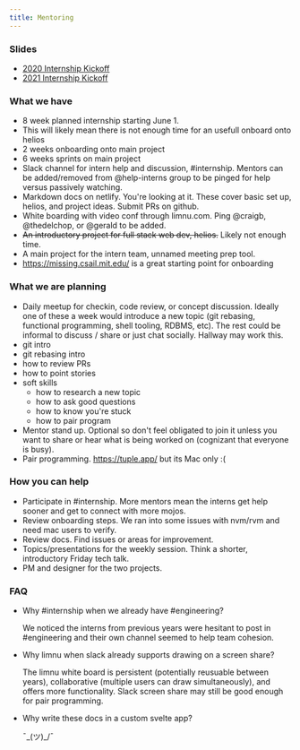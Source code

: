 ```yaml
---
title: Mentoring
---
```


### Slides

 * [2020 Internship Kickoff](/slides/2020-internship.html)
 * [2021 Internship Kickoff](/slides/2021-internship.html)

### What we have

 * 8 week planned internship starting June 1.
  * This will likely mean there is not enough time for an usefull onboard onto helios
  * 2 weeks onboarding onto main project
  * 6 weeks sprints on main project
 * Slack channel for intern help and discussion, #internship. Mentors can be added/removed from @help-interns group to be pinged for help versus passively watching.
 * Markdown docs on netlify. You're looking at it. These cover basic set up, helios, and project ideas. Submit PRs on github.
 * White boarding with video conf through limnu.com. Ping @craigb, @thedelchop, or @gerald to be added.
 * ~~An introductory project for full stack web dev, helios.~~ Likely not enough time.
 * A main project for the intern team, unnamed meeting prep tool.
 * https://missing.csail.mit.edu/ is a great starting point for onboarding

### What we are planning

 * Daily meetup for checkin, code review, or concept discussion. Ideally one of these a week would introduce a new topic (git rebasing, functional programming, shell tooling, RDBMS, etc). The rest could be informal to discuss / share or just chat socially. Hallway may work this.
  * git intro
  * git rebasing intro
  * how to review PRs
  * how to point stories
  * soft skills
    * how to research a new topic
    * how to ask good questions
    * how to know you're stuck
    * how to pair program
 * Mentor stand up. Optional so don't feel obligated to join it unless you want to share or hear what is being worked on (cognizant that everyone is busy).
 * Pair programming. https://tuple.app/ but its Mac only :(

### How you can help

 * Participate in #internship. More mentors mean the interns get help sooner and get to connect with more mojos.
 * Review onboarding steps. We ran into some issues with nvm/rvm and need mac users to verify.
 * Review docs. Find issues or areas for improvement.
 * Topics/presentations for the weekly session. Think a shorter, introductory Friday tech talk.
 * PM and designer for the two projects.

### FAQ

 * Why #internship when we already have #engineering?

   We noticed the interns from previous years were hesitant to post in #engineering and their own channel seemed to help team cohesion.

 * Why limnu when slack already supports drawing on a screen share?

   The limnu white board is persistent (potentially reusuable between years), collaborative (multiple users can draw simultaneously), and offers more functionality. Slack screen share may still be good enough for pair programming.

 * Why write these docs in a custom svelte app?

   ¯\_(ツ)_/¯
